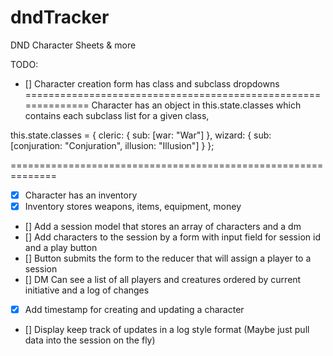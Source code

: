 # dndTracker
DND Character Sheets &amp; more

TODO:
 - [] Character creation form has class and subclass dropdowns
==============================================================
  Character has an object in this.state.classes which contains
  each subclass list for a given class,

  this.state.classes = {
    cleric: { sub: [war: "War"] },
    wizard: { sub: [conjuration: "Conjuration", illusion: "Illusion"] }
  };

==============================================================
 - [x] Character has an inventory
 - [x] Inventory stores weapons, items, equipment, money
 - [] Add a session model that stores an array of characters and a dm
 - [] Add characters to the session by a form with input field for session id and a play button
 - [] Button submits the form to the reducer that will assign a player to a session
 - [] DM Can see a list of all players and creatures ordered by current initiative and a log of changes
 - [x] Add timestamp for creating and updating a character
 - [] Display keep track of updates in a log style format (Maybe just pull data into the session on the fly)

